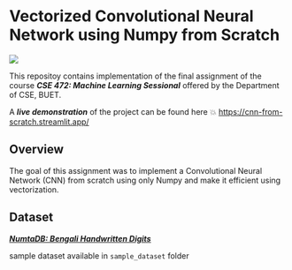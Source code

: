 # Vectorized Convolutional Neural Network using Numpy from Scratch

![](static/gif/cnn_over_digit.gif)


This repositoy contains implementation of the final assignment of the course ***CSE 472: Machine Learning Sessional*** offered by the Department of CSE, BUET.

A ***live demonstration*** of the project can be found here
💥 https://cnn-from-scratch.streamlit.app/

## Overview

The goal of this assignment was to implement a Convolutional Neural Network (CNN) from scratch using only Numpy and make it efficient using vectorization.

## Dataset

[***NumtaDB: Bengali Handwritten Digits***](https://www.kaggle.com/datasets/BengaliAI/numta)

sample dataset available in `sample_dataset` folder